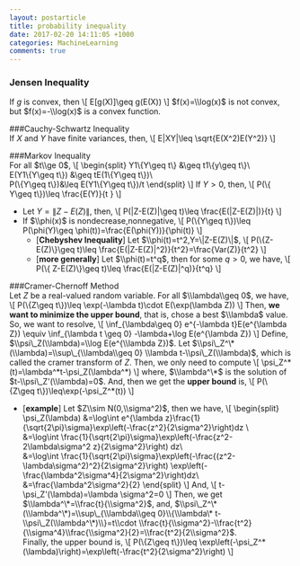 ```yaml
---
layout: postarticle
title: probability inequality
date: 2017-02-20 14:11:05 +1000
categories: MachineLearning
comments: true
---
```


### Jensen Inequality ###
If $g$ is convex, then 
    \\[
        E[g(X)]\\geq g(E(X))
    \\]
    $f(x)=\\log(x)$ is not convex, but $f(x)=-\\log(x)$ is a convex function.  
  
      
###Cauchy-Schwartz Inequality        
If $X$ and $Y$ have finite variances, then,
\\[
    E|XY|\\leq \\sqrt{E(X^2)E(Y^2)}
\\]

      
###Markov Inequality      
For all $t\\ge 0$,
\\[
\\begin{split}
Y1\\{Y\\geq t\\} &\\geq t1\\{y\\geq t\\}\\\
E(Y1\\{Y\\geq t\\}) &\\geq tE(1\\{Y\\geq t\\})\\\
P(\\{Y\\geq t\\})&\\leq E(Y1\\{Y\\geq t\\})/t
\\end{split}
\\]
If $Y>0$, then,
\\[
P(\\{ Y\\geq t\\})\\leq \\frac{E(Y)}{t   }
\\]
- Let $Y=\|Z-E(Z)\|$, then,
\\[
P(\|Z-E(Z)\|\\geq t)\\leq \\frac{E(\|Z-E(Z)\|)}{t}
\\]
- If $\\phi(x)$ is nondecrease,nonnegative,
\\[
P(\\{Y\\geq t\\})\\leq P(\\phi(Y)\\geq \\phi(t))=\\frac{E(\\phi(Y))}{\\phi(t)}
\\]
    - [**Chebyshev Inequality**] Let $\\phi(t)=t^2,Y=\|Z-E(Z)\|$,
    \\[
        P(\\{Z-E(Z)\\}\\geq t)\\leq \\frac{E(\|Z-E(Z)\|^2)}{t^2}=\\frac{Var(Z)}{t^2}
    \\]
    - [**more generally**]  Let $\\phi(t)=t^q$, then for some $q>0$, we have,
    \\[
        P(\\{ Z-E(Z)\\}\\geq t)\\leq \\frac{E(\|Z-E(Z)\|^q)}{t^q}
    \\]


      
###Cramer-Chernoff Method      
Let $Z$ be a real-valued random variable. For all $\\lambda\\geq 0$, we have,
\\[
P(\\{Z\\geq t\\})\\leq \\exp(-\\lambda t)\\cdot E(\\exp(\\lambda Z))
\\]
Then, **we want to minimize the upper bound**, that is, chose a best $\\lambda$ value.
So, we want to resolve,
\\[
\\inf\_{\\lambda\\geq 0} e^{-\\lambda t}E(e^{\\lambda Z}) \\equiv \\inf\_{\\lambda t \\geq 0} -\\lambda+\\log E(e^{\\lambda Z})
\\]
Define, $\\psi\_Z(\\lambda)=\\log E(e^{\\lambda Z})$. Let $\\psi\_Z^\*(\\lambda)=\\sup\_{\\lambda\\geq 0} \\lambda t-\\psi\_Z(\\lambda)$, which is called the cramer transform of $Z$. Then, we only need to compute 
\\[
\\psi\_Z^\*(t)=\\lambda^\*t-\\psi\_Z(\\lambda^\*)
\\]
where, $\\lambda^\*$ is the solution of $t-\\psi\_Z'(\\lambda)=0$. And, then we get the **upper bound** is,
\\[
P(\\{Z\\geq t\\})\\leq\\exp(-\\psi\_Z^\*(t))
\\]

- [**example**]  Let $Z\\sim N(0,\\sigma^2)$, then we have,
\\[
\\begin{split}
\\psi\_Z(\\lambda) &=\\log\\int e^{\\lambda z}\\frac{1}{\\sqrt{2\\pi}\\sigma}\\exp\\left(-\\frac{z^2}{2\\sigma^2}\\right)dz \\\
&=\\log\\int \\frac{1}{\\sqrt{2\\pi}\\sigma}\\exp\\left(-\\frac{z^2-2\\lambda\\sigma^2 z}{2\\sigma^2}\\right) dz\\\
&=\\log\\int \\frac{1}{\\sqrt{2\\pi}\\sigma}\\exp\\left(-\\frac{(z^2-\\lambda\\sigma^2)^2}{2\\sigma^2}\\right) \\exp\\left(-\\frac{\\lambda^2\\sigma^4}{2\\sigma^2}\\right)dz\\\
&=\\frac{\\lambda^2\\sigma^2}{2}
\\end{split}
\\]
And,
\\[
t-\\psi\_Z'(\\lambda)=\\lambda \\sigma^2=0
\\]
Then, we get $\\lambda^\*=\\frac{t}{\\sigma^2}$, and, $\\psi\_Z^\*(\\lambda^\*)=\\sup\_{\\lambda\\geq 0}\\{\\lambda\* t-\\psi\_Z(\\lambda^\*)\\}=t\\cdot \\frac{t}{\\sigma^2}-\\frac{t^2}{\\sigma^4}\\frac{\\sigma^2}{2}=\\frac{t^2}{2\\sigma^2}$.  
Finally, the upper bound is,
\\[
P(\\{Z\\geq t\\})\\leq \\exp\left(-\\psi\_Z^\*(\\lambda)\\right)=\\exp\\left(-\\frac{t^2}{2\\sigma^2}\\right)
\\]